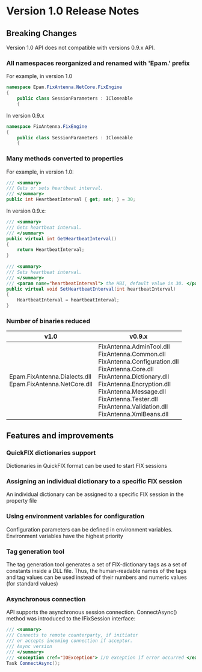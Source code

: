 # Version 1.0 Release Notes

## Breaking Changes
Version 1.0 API does not compatible with versions 0.9.x API.

### All namespaces reorganized and renamed with 'Epam.' prefix
For example, in version 1.0
```csharp
namespace Epam.FixAntenna.NetCore.FixEngine
{
    public class SessionParameters : ICloneable
    {
```
In version 0.9.x
```csharp
namespace FixAntenna.FixEngine
{
    public class SessionParameters : ICloneable
    {
```
### Many methods converted to properties
For example, in version 1.0:
```csharp
/// <summary>
/// Gets or sets heartbeat interval.
/// </summary>
public int HeartbeatInterval { get; set; } = 30;
```
In version 0.9.x:
```csharp
/// <summary>
/// Gets heartbeat interval.
/// </summary>
public virtual int GetHeartbeatInterval()
{
    return HeartbeatInterval;
}
 
/// <summary>
/// Sets heartbeat interval.
/// </summary>
/// <param name="heartbeatInterval"> the HBI, default value is 30. </param>
public virtual void SetHeartbeatInterval(int heartbeatInterval)
{
    HeartbeatInterval = heartbeatInterval;
}
```
### Number of binaries reduced
| v1.0 | v0.9.x |
|---|---|
|Epam.FixAntenna.Dialects.dll<br>Epam.FixAntenna.NetCore.dll|FixAntenna.AdminTool.dll<br>FixAntenna.Common.dll<br>FixAntenna.Configuration.dll<br>FixAntenna.Core.dll<br>FixAntenna.Dictionary.dll<br>FixAntenna.Encryption.dll<br>FixAntenna.Message.dll<br>FixAntenna.Tester.dll<br>FixAntenna.Validation.dll<br>FixAntenna.XmlBeans.dll|

## Features and improvements
### QuickFIX dictionaries support
Dictionaries in QuickFIX format can be used to start FIX sessions 
### Assigning an individual dictionary to a specific FIX session
An individual dictionary can be assigned to a specific FIX session in the property file
### Using environment variables for configuration
Configuration parameters can be defined in environment variables. Environment variables have the highest priority
### Tag generation tool
The tag generation tool generates a set of FIX-dictionary tags as a set of constants inside a DLL file. Thus, the human-readable names of the tags and tag values can be used instead of their numbers and numeric values (for standard values)
### Asynchronous connection
API supports the asynchronous session connection. ConnectAsync() method was introduced to the IFixSession interface:
```csharp
/// <summary>
/// Connects to remote counterparty, if initiator
/// or accepts incoming connection if acceptor.
/// Async version
/// </summary>
/// <exception cref="IOException"> I/O exception if error occurred </exception>
Task ConnectAsync();
```
